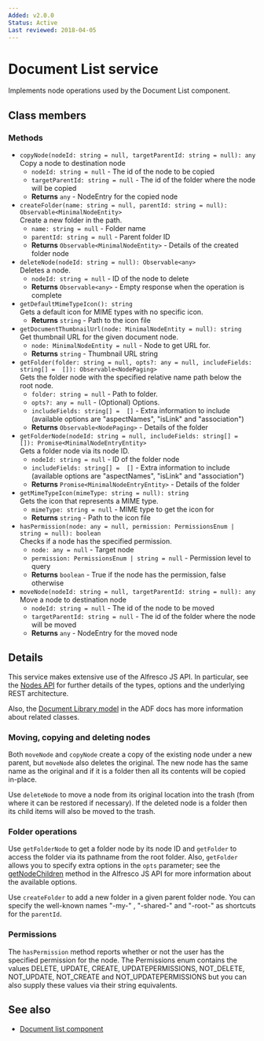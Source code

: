 ```yaml
---
Added: v2.0.0
Status: Active
Last reviewed: 2018-04-05
---
```


# Document List service

Implements node operations used by the Document List component.

## Class members

### Methods

-   `copyNode(nodeId: string = null, targetParentId: string = null): any`<br/>
    Copy a node to destination node
    -   `nodeId: string = null` -  The id of the node to be copied
    -   `targetParentId: string = null` -  The id of the folder where the node will be copied
    -   **Returns** `any` - NodeEntry for the copied node
-   `createFolder(name: string = null, parentId: string = null): Observable<MinimalNodeEntity>`<br/>
    Create a new folder in the path.
    -   `name: string = null` -  Folder name
    -   `parentId: string = null` -  Parent folder ID
    -   **Returns** `Observable<MinimalNodeEntity>` - Details of the created folder node
-   `deleteNode(nodeId: string = null): Observable<any>`<br/>
    Deletes a node.
    -   `nodeId: string = null` -  ID of the node to delete
    -   **Returns** `Observable<any>` - Empty response when the operation is complete
-   `getDefaultMimeTypeIcon(): string`<br/>
    Gets a default icon for MIME types with no specific icon.
    -   **Returns** `string` - Path to the icon file
-   `getDocumentThumbnailUrl(node: MinimalNodeEntity = null): string`<br/>
    Get thumbnail URL for the given document node.
    -   `node: MinimalNodeEntity = null` -  Node to get URL for.
    -   **Returns** `string` - Thumbnail URL string
-   `getFolder(folder: string = null, opts?: any = null, includeFields: string[] =  []): Observable<NodePaging>`<br/>
    Gets the folder node with the specified relative name path below the root node.
    -   `folder: string = null` -  Path to folder.
    -   `opts?: any = null` - (Optional) Options.
    -   `includeFields: string[] =  []` -  Extra information to include (available options are "aspectNames", "isLink" and "association")
    -   **Returns** `Observable<NodePaging>` - Details of the folder
-   `getFolderNode(nodeId: string = null, includeFields: string[] =  []): Promise<MinimalNodeEntryEntity>`<br/>
    Gets a folder node via its node ID.
    -   `nodeId: string = null` -  ID of the folder node
    -   `includeFields: string[] =  []` -  Extra information to include (available options are "aspectNames", "isLink" and "association")
    -   **Returns** `Promise<MinimalNodeEntryEntity>` - Details of the folder
-   `getMimeTypeIcon(mimeType: string = null): string`<br/>
    Gets the icon that represents a MIME type.
    -   `mimeType: string = null` -  MIME type to get the icon for
    -   **Returns** `string` - Path to the icon file
-   `hasPermission(node: any = null, permission: PermissionsEnum | string = null): boolean`<br/>
    Checks if a node has the specified permission.
    -   `node: any = null` -  Target node
    -   `permission: PermissionsEnum | string = null` -  Permission level to query
    -   **Returns** `boolean` - True if the node has the permission, false otherwise
-   `moveNode(nodeId: string = null, targetParentId: string = null): any`<br/>
    Move a node to destination node
    -   `nodeId: string = null` -  The id of the node to be moved
    -   `targetParentId: string = null` -  The id of the folder where the node will be moved
    -   **Returns** `any` - NodeEntry for the moved node

## Details

This service makes extensive use of the Alfresco JS API. In particular,
see the
[Nodes API](https://github.com/Alfresco/alfresco-js-api/blob/master/src/alfresco-core-rest-api/docs/NodesApi.md#getNodeChildren)
for further details of the types, options and the underlying REST architecture.

Also, the [Document Library model](document-library.model.md) in the ADF docs has
more information about related classes.

### Moving, copying and deleting nodes

Both `moveNode` and `copyNode` create a copy of the existing node under a new
parent, but `moveNode` also deletes the original. The new node has the same
name as the original and if it is a folder then all its contents will be copied
in-place.

Use `deleteNode` to move a node from its original location into the trash (from
where it can be restored if necessary). If the deleted node is a folder then its
child items will also be moved to the trash.

### Folder operations

Use `getFolderNode` to get a folder node by its node ID and `getFolder` to access
the folder via its pathname from the root folder. Also, `getFolder` allows you to
specify extra options in the `opts` parameter; see the
[getNodeChildren](https://github.com/Alfresco/alfresco-js-api/blob/master/src/alfresco-core-rest-api/docs/NodesApi.md#getNodeChildren)
method in the Alfresco JS API for more information about the available options.

Use `createFolder` to add a new folder in a given parent folder node. You can
specify the well-known names "-my-" , "-shared-" and "-root-" as shortcuts for
the `parentId`.

### Permissions

The `hasPermission` method reports whether or not the user has the specified permission for the
node. The Permissions enum contains the values DELETE, UPDATE, CREATE, UPDATEPERMISSIONS, NOT_DELETE, NOT_UPDATE, NOT_CREATE and NOT_UPDATEPERMISSIONS but you can also supply these
values via their string equivalents.

## See also

-   [Document list component](document-list.component.md)
